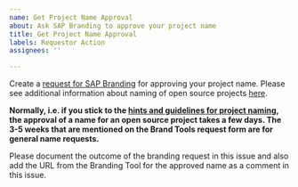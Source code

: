 ```yaml
---
name: Get Project Name Approval
about: Ask SAP Branding to approve your project name
title: Get Project Name Approval
labels: Requestor Action
assignees: ''

---
```


Create a [request for SAP Branding](https://www.sapbrandtools.com/naming-center/#/create-request) for approving your project name. Please see additional information about naming of open source projects [here](https://wiki.one.int.sap/wiki/display/ospodocs/Hints+and+Guidelines+for+Project+Naming).

**Normally, i.e. if you stick to the [hints and guidelines for project naming](https://wiki.one.int.sap/wiki/display/ospodocs/Hints+and+Guidelines+for+Project+Naming), the approval of a name for an open source project takes a few days. The 3-5 weeks that are mentioned on the Brand Tools request form are for general name requests.**

Please document the outcome of the branding request in this issue and also add the URL from the Branding Tool for the approved name as a comment in this issue.
